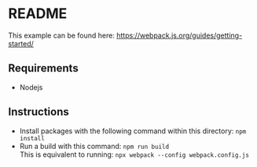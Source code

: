 # README

This example can be found here: https://webpack.js.org/guides/getting-started/

## Requirements
* Nodejs

## Instructions
* Install packages with the following command within this directory: `npm install`
* Run a build with this command: `npm run build`\
This is equivalent to running: `npx webpack --config webpack.config.js`